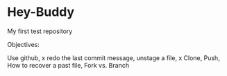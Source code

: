 Hey-Buddy
=========

My first test repository

Objectives:

Use github, 
x redo the last commit message, 
unstage a file, 
x Clone, 
Push, 
How to recover a past file, 
Fork vs. Branch

